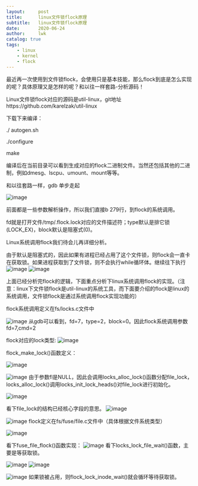 ```yaml
---
layout:     post
title:      linux文件锁flock原理
subtitle:   linux文件锁flock原理
date:       2020-06-24
author:     lwk
catalog: true
tags:
    - linux
    - kernel
    - flock
---
```

最近再一次使用到文件锁flock，会使用只是基本技能，那么flock到底是怎么实现的呢？具体原理又是怎样的呢？和以往一样套路-分析源码！

Linux文件锁flock对应的源码是util-linux，git地址https://github.com/karelzak/util-linux

下载下来编译：

./ autogen.sh

./configure

make

编译后在当前目录可以看到生成对应的flock二进制文件。当然还包括其他的二进制，例如dmesg、lscpu、umount、mount等等。

和以往套路一样，gdb 单步走起

![image](https://user-images.githubusercontent.com/36918717/177024051-5f8dd5f0-38be-44f7-a54d-f96ada480789.png)

前面都是一些参数解析操作，所以我们直接b 279行，到flock的系统调用。

fd就是打开文件/tmp/.flock.lock对应的文件描述符；type默认是排它锁(LOCK_EX)，block默认是阻塞式(0)。

Linux系统调用flock我们待会儿再详细分析。

由于默认是阻塞式的，因此如果有进程已经占用了这个文件锁，则flock会一直卡在获取锁。如果进程获取到了文件锁，则不会执行while循环体。继续往下执行
![image](https://user-images.githubusercontent.com/36918717/177024054-0c2ad652-00d0-4ccd-925e-b95769eb662c.png)
![image](https://user-images.githubusercontent.com/36918717/177024057-38d1fef4-907f-4043-866b-6433c5c5d085.png)

上面已经分析完flock的逻辑，下面重点分析下linux系统调用flock的实现。（注意：linux下文件锁flock是util-linux的系统工具，而下面要介绍的flock是linux的系统调用，文件锁flock是通过系统调用flock实现功能的）

flock系统调用定义在fs/locks.c文件中

![image](https://user-images.githubusercontent.com/36918717/177024059-ae0e3bed-283b-4746-9368-34ee51dcf46c.png)
从gdb可以看到，fd=7，type=2，block=0。因此flock系统调用参数fd=7,cmd=2

flock对应的lock类型:
![image](https://user-images.githubusercontent.com/36918717/177024061-db8af4b9-50e5-4b87-96e9-44db6467ebd5.png)

flock_make_lock()函数定义：

![image](https://user-images.githubusercontent.com/36918717/177027555-744e237d-a54b-4f05-9cf6-66f7c799927a.png)

![image](https://user-images.githubusercontent.com/36918717/177027560-5c1d4990-b4fc-4551-a36f-8d5215905eef.png)
由于参数fl是NULL，因此会调用locks_alloc_lock()函数分配file_lock，locks_alloc_lock()调用locks_init_lock_heads()对file_lock进行初始化。

![image](https://user-images.githubusercontent.com/36918717/177027563-697c0903-7784-4c8e-84bc-67197cceb50b.png)

看下file_lock的结构已经核心字段的意思。
![image](https://user-images.githubusercontent.com/36918717/177027568-951b6b7a-cd39-4cfa-b1d2-c0836116cb16.png)

![image](https://user-images.githubusercontent.com/36918717/177027569-7ab3fc52-f999-4f19-81ba-853ea83c8a98.png)
flock定义在fs/fuse/file.c文件中（具体根据文件系统类型）

![image](https://user-images.githubusercontent.com/36918717/177027571-90c36441-68d5-4c52-a85a-75ce125db0fa.png)

看下fuse_file_flock()函数实现：
![image](https://user-images.githubusercontent.com/36918717/177027573-29544883-f9ec-42bc-85f2-e7466827a6bb.png)
看下locks_lock_file_wait()函数，主要是等获取锁。

![image](https://user-images.githubusercontent.com/36918717/177027575-76e212c8-1a13-4a87-98b5-3b80a6dff31b.png)
![image](https://user-images.githubusercontent.com/36918717/177027576-f8747b70-1b3c-4478-9a38-2cf4325da5fc.png)

![image](https://user-images.githubusercontent.com/36918717/177027579-725792f6-e2db-439a-9cea-a646b9893407.png)
如果锁被占用，则flock_lock_inode_wait()就会循环等待获取锁。


